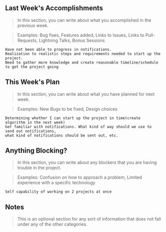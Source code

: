 ## Last Week's Accomplishments

> In this section, you can write about what you accomplished in the previous week.

> Examples:
> Bug fixes, Features added, Links to Issues, Links to Pull-Requests, Lightning Talks, Bonus Sessions
	
	Have not been able to progress in notifications.
	Realization to realistic steps and requirements needed to start up the project.
	Need to gather more knowledge and create reasonable timeline/schedule to get the project going
	
	
## This Week's Plan

> In this section, you can write about what you have planned for next week.

> Examples: New Bugs to be fixed, Design choices
	
	Determining whether I can start up the project in time(create algorithm in the next week)
	Get familiar with notifications. What kind of way should we use to send out notifications,
	what kind of notifications should be sent out, etc.
	

## Anything Blocking?

> In this section, you can write about any blockers that you are having trouble in the project.

> Examples: Confusion on how to approach a problem, Limited experience with a specific technology
	
	Self capability of working on 2 projects at once
	

## Notes

> This is an optional section for any sort of information that does not fall under any of the other categories.
